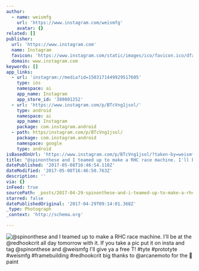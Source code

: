 ```yaml
---
author:
  - name: weismfg
    url: 'https://www.instagram.com/weismfg'
    avatar: {}
related: []
publisher:
  url: 'https://www.instagram.com'
  name: Instagram
  favicon: 'https://www.instagram.com/static/images/ico/favicon.ico/dfa85bb1fd63.ico'
  domain: www.instagram.com
keywords: []
app_links:
  - url: 'instagram://media?id=1503171449929517605'
    type: ios
    namespace: ai
    app_name: Instagram
    app_store_id: '389801252'
  - url: 'https://www.instagram.com/p/BTcVng1jsol/'
    type: android
    namespace: ai
    app_name: Instagram
    package: com.instagram.android
  - path: https/instagram.com/p/BTcVng1jsol/
    package: com.instagram.android
    namespace: google
    type: android
isBasedOnUrl: 'https://www.instagram.com/p/BTcVng1jsol/?taken-by=weismfg'
title: "@spinonthese and I teamed up to make a RHC race machine. I'll be at the @redhookcrit all day tomorrow with it. If you take a pic put it on insta and tag @spinonthese and @weismfg I'll give ya a free T! #tyte #prototyte #weismfg #framebuilding #redhookcrit big thanks to @arcanemoto for the \uD83D\uDD25 paint"
datePublished: '2017-05-08T16:46:54.110Z'
dateModified: '2017-05-08T16:46:50.763Z'
description: ''
via: {}
inFeed: true
sourcePath: _posts/2017-04-29-spinonthese-and-i-teamed-up-to-make-a-rhc-race-machine-il.md
starred: false
datePublishedOriginal: '2017-04-29T09:14:01.368Z'
_type: Photograph
_context: 'http://schema.org'

---
```

![@spinonthese and I teamed up to make a RHC race machine. I'll be at the @redhookcrit all day tomorrow with it. If you take a pic put it on insta and tag @spinonthese and @weismfg I'll give ya a free T! #tyte #prototyte #weismfg #framebuilding #redhookcrit big thanks to @arcanemoto for the  paint](https://scontent.cdninstagram.com/t51.2885-15/s640x640/sh0.08/e35/18096091_631309357074631_9020323244573458432_n.jpg)